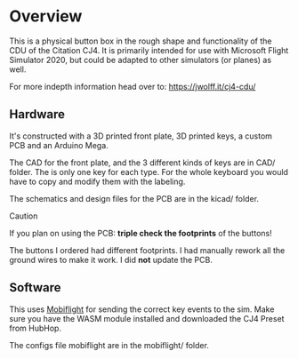 # Overview

This is a physical button box in the rough shape and functionality of the CDU of the Citation CJ4.
It is primarily intended for use with Microsoft Flight Simulator 2020, but could be adapted to other simulators (or planes) as well.

For more indepth information head over to: https://jwolff.it/cj4-cdu/

## Hardware 

It's constructed with a 3D printed front plate, 3D printed keys, a custom PCB and an Arduino Mega.

The CAD for the front plate, and the 3 different kinds of keys are in CAD/ folder.
The is only one key for each type. For the whole keyboard you would have to copy and modify them with the labeling.

The schematics and design files for the PCB are in the kicad/ folder.

> [!CAUTION]
> If you plan on using the PCB: __triple check the footprints__ of the buttons!
>
> The buttons I ordered had different footprints. I had manually rework all the ground wires to make it work.
> I did __not__ update the PCB.


## Software

This uses [Mobiflight](https://www.mobiflight.com) for sending the correct key events to the sim.
Make sure you have the WASM module installed and downloaded the CJ4 Preset from HubHop.

The configs file mobiflight are in the mobiflight/ folder.
